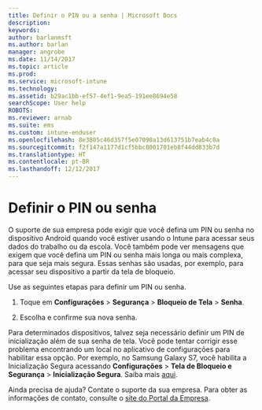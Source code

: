 ```yaml
---
title: Definir o PIN ou a senha | Microsoft Docs
description: 
keywords: 
author: barlanmsft
ms.author: barlan
manager: angrobe
ms.date: 11/14/2017
ms.topic: article
ms.prod: 
ms.service: microsoft-intune
ms.technology: 
ms.assetid: b29ac1bb-ef57-4ef1-9ea5-191ee8694e58
searchScope: User help
ROBOTS: 
ms.reviewer: arnab
ms.suite: ems
ms.custom: intune-enduser
ms.openlocfilehash: 8e3805c46d357f5e07090a13d613751b7eab4c8a
ms.sourcegitcommit: f2f147a1177d1cf5bbc8001701eb8f44dd833b7d
ms.translationtype: HT
ms.contentlocale: pt-BR
ms.lasthandoff: 12/12/2017
---
```

# <a name="set-your-pin-or-password"></a>Definir o PIN ou senha

O suporte de sua empresa pode exigir que você defina um PIN ou senha no dispositivo Android quando você estiver usando o Intune para acessar seus dados do trabalho ou da escola. Você também pode ver mensagens que exigem que você defina um PIN ou senha mais longa ou mais complexa, para que seja mais segura. Essas senhas são usadas, por exemplo, para acessar seu dispositivo a partir da tela de bloqueio.

Use as seguintes etapas para definir um PIN ou senha.

1.  Toque em **Configurações** > **Segurança** > **Bloqueio de Tela** > **Senha**.

2.  Escolha e confirme sua nova senha.

Para determinados dispositivos, talvez seja necessário definir um PIN de inicialização além de sua senha de tela. Você pode tentar corrigir esse problema encontrando um local no aplicativo de configurações para habilitar essa opção. Por exemplo, no Samsung Galaxy S7, você habilita a Inicialização Segura acessando **Configurações** > **Tela de Bloqueio e Segurança** > **Inicialização Segura**. Saiba mais [aqui](/intune-user-help/your-device-appears-encrypted-but-cp-says-otherwise). 

Ainda precisa de ajuda? Contate o suporte da sua empresa. Para obter as informações de contato, consulte o [site do Portal da Empresa](https://portal.manage.microsoft.com#HelpDeskDialog).
